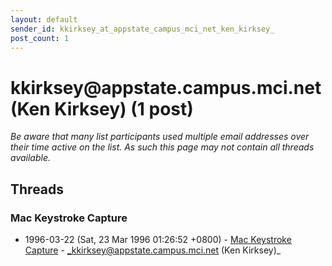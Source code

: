 ```yaml
---
layout: default
sender_id: kkirksey_at_appstate_campus_mci_net_ken_kirksey_
post_count: 1
---
```


# kkirksey<span>@</span>appstate.campus.mci.net (Ken Kirksey) (1 post)

_Be aware that many list participants used multiple email addresses over their time active on the list. As such this page may not contain all threads available._

## Threads

### Mac Keystroke Capture
+ 1996-03-22 (Sat, 23 Mar 1996 01:26:52 +0800) - [Mac Keystroke Capture](/archive/1996/03/3d823d6359385a5220f56ba69c2d40c5b3c5e91bc334b964adaf63fcef8cb9a5) - _kkirksey@appstate.campus.mci.net (Ken Kirksey)_

